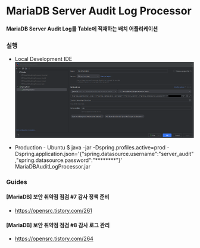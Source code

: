 # MariaDB Server Audit Log Processor

#### MariaDB Server Audit Log를 Table에 적재하는 배치 어플리케이션

### 실행

* Local Development IDE
![img.png](img.png)

* Production - Ubuntu
  $ java -jar -Dspring.profiles.active=prod -Dspring.application.json='{\"spring.datasource.username\":\"server_audit\",\"spring.datasource.password\":\"********\"}' MariaDBAuditLogProcessor.jar

### Guides

#### [MariaDB] 보안 취약점 점검 #7 감사 정책 준비
* https://opensrc.tistory.com/261
#### [MariaDB] 보안 취약점 점검 #8 감사 로그 관리
* https://opensrc.tistory.com/264